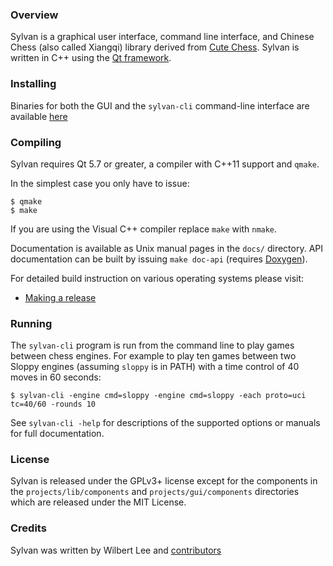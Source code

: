 ### Overview

Sylvan is a graphical user interface, command line interface, and Chinese Chess (also called Xiangqi) library
derived from [Cute Chess](https://github.com/cutechess/cutechess). Sylvan is written in C++ using the [Qt
framework](https://www.qt.io/).

### Installing

Binaries for both the GUI and the `sylvan-cli` command-line interface are available [here](https://github.com/EterCyber/Sylvan/releases)

### Compiling

Sylvan requires Qt 5.7 or greater, a compiler with C++11 support and `qmake`.

In the simplest case you only have to issue:

    $ qmake
    $ make

If you are using the Visual C++ compiler replace `make` with `nmake`.

Documentation is available as Unix manual pages in the `docs/` directory. API
documentation can be built by issuing `make doc-api` (requires [Doxygen](http://www.doxygen.org/)).

For detailed build instruction on various operating systems please visit:
* [Making a release](https://github.com/EterCyber/Sylvan/wiki/Making-a-release)

### Running

The `sylvan-cli` program is run from the command line to play games between
chess engines. For example to play ten games between two Sloppy engines
(assuming `sloppy` is in PATH) with a time control of 40 moves in 60
seconds:

    $ sylvan-cli -engine cmd=sloppy -engine cmd=sloppy -each proto=uci tc=40/60 -rounds 10

See `sylvan-cli -help` for descriptions of the supported options or manuals
for full documentation.

### License

Sylvan is released under the GPLv3+ license except for the components in
the `projects/lib/components` and `projects/gui/components` directories which
are released under the MIT License.

### Credits

Sylvan was written by Wilbert Lee and [contributors](https://github.com/EterCyber/Sylvan/graphs/contributors)

